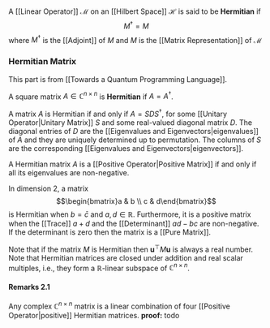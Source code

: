 A [[Linear Operator]] $\mathcal{M}$ on an [[Hilbert Space]] $\mathcal{H}$ is said to be **Hermitian** if $$M^\dagger = M$$where $M^\dagger$ is the [[Adjoint]] of $M$ and $M$ is the [[Matrix Representation]] of $\mathcal{M}$

### Hermitian Matrix
This part is from [[Towards a Quantum Programming Language]]. 

A square matrix $A\in \mathbb{C}^{n\times n}$ is **Hermitian** if $A = A^\dagger$.

A matrix $A$ is Hermitian if and only if $A= SDS^\dagger$, for some [[Unitary Operator|Unitary Matrix]] $S$ and some real-valued diagonal matrix $D$. 
The diagonal entries of $D$ are the [[Eigenvalues and Eigenvectors|eigenvalues]] of $A$ and they are uniquely determined up to permutation. 
The columns of $S$ are the corresponding [[Eigenvalues and Eigenvectors|eigenvectors]]. 

A Hermitian matrix $A$ is a [[Positive Operator|Positive Matrix]] if and only if all its eigenvalues are non-negative. 

In dimension $2$, a matrix $$\begin{bmatrix}a & b \\ c & d\end{bmatrix}$$is Hermitian when $b = \bar{c}$ and $a,d \in \mathbb{R}$. Furthermore, it is a positive matrix when the [[Trace]] $a+d$ and the [[Determinant]] $ad-bc$ are non-negative. 
If the determinant is zero then the matrix is a [[Pure Matrix]]. 

Note that if the matrix $M$ is Hermitian then $\mathbf{u}^\top M \mathbf{u}$ is always a real number. 
Note that Hermitian matrices are closed under addition and real scalar multiples, i.e., they form a $\mathbb{R}$-linear subspace of $\mathbb{C}^{n\times n}$.

#### Remarks 2.1
Any complex $\mathbb{C}^{n\times n}$ matrix is a linear combination of four [[Positive Operator|positive]] Hermitian matrices.
**proof:** todo

